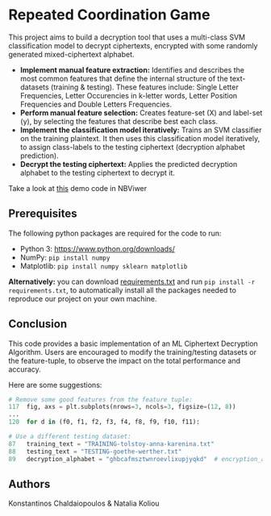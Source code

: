 # Repeated Coordination Game

This project aims to build a decryption tool that uses a multi-class SVM classification model to decrypt ciphertexts, encrypted with some randomly generated mixed-ciphertext alphabet.

* **Implement manual feature extraction:** Identifies and describes the most common features that define the internal structure of the text-datasets (training & testing). These features include: Single Letter Frequencies, Letter Occurencies in k-letter words, Letter Position Frequencies and Double Letters Frequencies.
* **Perform manual feature selection:** Creates feature-set (X) and label-set (y), by selecting the features that describe best each class.
* **Implement the classification model iteratively:** Trains an SVM classifier on the training plaintext. It then uses this classification model iteratively, to assign class-labels to the testing ciphertext (decryption alphabet prediction).
* **Decrypt the testing ciphertext:** Applies the predicted decryption alphabet to the testing ciphertext to decrypt it.

Take a look at [this](https://nbviewer.org/github/nataliakoliou/Repeated-Coordination-Game/blob/main/repeated-coordination-game.ipynb) demo code in NBViwer

## Prerequisites
The following python packages are required for the code to run:
* Python 3: https://www.python.org/downloads/
* NumPy: ```pip install numpy```
* Matplotlib: ```pip install numpy sklearn matplotlib```

**Alternatively:** you can download [requirements.txt](https://github.com/nataliakoliou/Repeated-Coordination-Game/blob/main/requirements.txt) and run ```pip install -r requirements.txt```, to automatically install all the packages needed to reproduce our project on your own machine.

## Conclusion
This code provides a basic implementation of an ML Ciphertext Decryption Algorithm. Users are encouraged to modify the training/testing datasets or the feature-tuple, to observe the impact on the total performance and accuracy.

Here are some suggestions:
```python
# Remove some good features from the feature tuple:
117  fig, axs = plt.subplots(nrows=3, ncols=3, figsize=(12, 8))
...
120  for d in (f0, f1, f2, f3, f4, f8, f9, f10, f11):
```

```python
# Use a different testing dataset:
87   training_text = "TRAINING-tolstoy-anna-karenina.txt"
88   testing_text = "TESTING-goethe-werther.txt"
89   decryption_alphabet = "ghbcafmsztwnroevlixupjyqkd"  # encryption_alphabet = "ecdzofabrvyqglnuxmhjtpkswi"
```

## Authors
Konstantinos Chaldaiopoulos & Natalia Koliou
